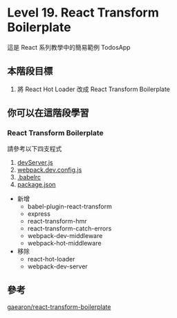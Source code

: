 # Level 19. React Transform Boilerplate
這是 React 系列教學中的簡易範例 TodosApp


## 本階段目標
1. 將 React Hot Loader 改成 React Transform Boilerplate


## 你可以在這階段學習
### React Transform Boilerplate
請參考以下四支程式  
1. [devServer.js](https://github.com/shiningjason1989/ReactTodosTutorial/blob/%2319_react_transform_boilerplate/devServer.js)  
2. [webpack.dev.config.js](https://github.com/shiningjason1989/ReactTodosTutorial/blob/%2319_react_transform_boilerplate/webpack.dev.config.js)  
3. [.babelrc](https://github.com/shiningjason1989/ReactTodosTutorial/blob/%2319_react_transform_boilerplate/.babelrc)  
4. [package.json](https://github.com/shiningjason1989/ReactTodosTutorial/blob/%2319_react_transform_boilerplate/package.json)  
  - 新增  
    - babel-plugin-react-transform  
    - express  
    - react-transform-hmr  
    - react-transform-catch-errors  
    - webpack-dev-middleware  
    - webpack-hot-middleware  
  - 移除  
    - react-hot-loader  
    - webpack-dev-server  


## 參考
[gaearon/react-transform-boilerplate](https://github.com/gaearon/react-transform-boilerplate)
